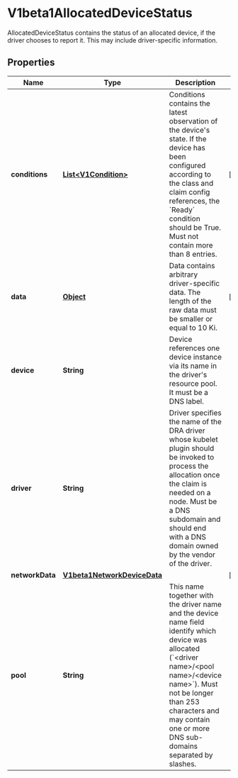 

# V1beta1AllocatedDeviceStatus

AllocatedDeviceStatus contains the status of an allocated device, if the driver chooses to report it. This may include driver-specific information.
## Properties

Name | Type | Description | Notes
------------ | ------------- | ------------- | -------------
**conditions** | [**List&lt;V1Condition&gt;**](V1Condition.md) | Conditions contains the latest observation of the device&#39;s state. If the device has been configured according to the class and claim config references, the &#x60;Ready&#x60; condition should be True.  Must not contain more than 8 entries. |  [optional]
**data** | [**Object**](.md) | Data contains arbitrary driver-specific data.  The length of the raw data must be smaller or equal to 10 Ki. |  [optional]
**device** | **String** | Device references one device instance via its name in the driver&#39;s resource pool. It must be a DNS label. | 
**driver** | **String** | Driver specifies the name of the DRA driver whose kubelet plugin should be invoked to process the allocation once the claim is needed on a node.  Must be a DNS subdomain and should end with a DNS domain owned by the vendor of the driver. | 
**networkData** | [**V1beta1NetworkDeviceData**](V1beta1NetworkDeviceData.md) |  |  [optional]
**pool** | **String** | This name together with the driver name and the device name field identify which device was allocated (&#x60;&lt;driver name&gt;/&lt;pool name&gt;/&lt;device name&gt;&#x60;).  Must not be longer than 253 characters and may contain one or more DNS sub-domains separated by slashes. | 



